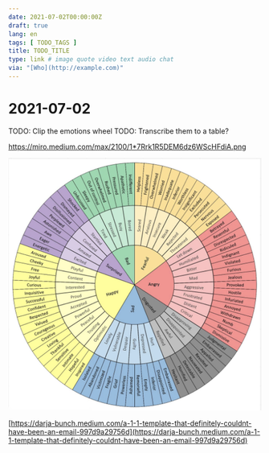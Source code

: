 ```yaml
---
date: 2021-07-02T00:00:00Z
draft: true
lang: en
tags: [ TODO_TAGS ]
title: TODO_TITLE
type: link # image quote video text audio chat
via: "[Who](http://example.com)"
---
```



# 2021-07-02

TODO: Clip the emotions wheel
TODO: Transcribe them to a table?

https://miro.medium.com/max/2100/1*7Rrk1R5DEM6dz6WScHFdiA.png

![2021-07-02](2021-07-02.png)

[https://darja-bunch.medium.com/a-1-1-template-that-definitely-couldnt-have-been-an-email-997d9a29756d](https://darja-bunch.medium.com/a-1-1-template-that-definitely-couldnt-have-been-an-email-997d9a29756d)


